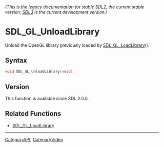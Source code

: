 ###### (This is the legacy documentation for stable SDL2, the current stable version; [SDL3](https://wiki.libsdl.org/SDL3/) is the current development version.)
# SDL_GL_UnloadLibrary

Unload the OpenGL library previously loaded by [SDL_GL_LoadLibrary](SDL_GL_LoadLibrary)().

## Syntax

```c
void SDL_GL_UnloadLibrary(void);

```

## Version

This function is available since SDL 2.0.0.

## Related Functions

* [SDL_GL_LoadLibrary](SDL_GL_LoadLibrary)

----
[CategoryAPI](CategoryAPI), [CategoryVideo](CategoryVideo)


